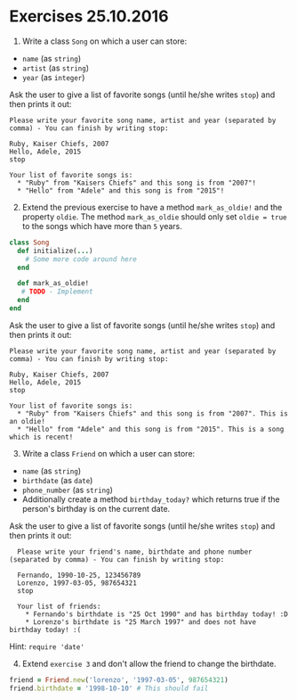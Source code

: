 # Exercises 25.10.2016

1. Write a class `Song` on which a user can store:
  - `name` (as `string`)
  - `artist` (as `string`)
  - `year` (as `integer`)


  Ask the user to give a list of favorite songs (until he/she writes `stop`) and then prints it out:
  ```
  Please write your favorite song name, artist and year (separated by comma) - You can finish by writing stop:

  Ruby, Kaiser Chiefs, 2007
  Hello, Adele, 2015
  stop

  Your list of favorite songs is:
    * "Ruby" from "Kaisers Chiefs" and this song is from "2007"!
    * "Hello" from "Adele" and this song is from "2015"!
  ```

2. Extend the previous exercise to have a method `mark_as_oldie!` and the property `oldie`.
The method `mark_as_oldie` should only set `oldie = true` to the songs which have more than `5` years.
  ```ruby
  class Song
    def initialize(...)
      # Some more code around here
    end

    def mark_as_oldie!
     # TODO - Implement
    end
  end
  ```

  Ask the user to give a list of favorite songs (until he/she writes `stop`) and then prints it out:
  ```
  Please write your favorite song name, artist and year (separated by comma) - You can finish by writing stop:

  Ruby, Kaiser Chiefs, 2007
  Hello, Adele, 2015
  stop

  Your list of favorite songs is:
    * "Ruby" from "Kaisers Chiefs" and this song is from "2007". This is an oldie!
    * "Hello" from "Adele" and this song is from "2015". This is a song which is recent!
  ```

3. Write a class `Friend` on which a user can store:
  - `name` (as `string`)
  - `birthdate` (as `date`)
  - `phone_number` (as `string`)
  - Additionally create a method `birthday_today?` which returns true if the person's birthday is on the current date.

   Ask the user to give a list of favorite songs (until he/she writes `stop`) and then prints it out:
  ```
    Please write your friend's name, birthdate and phone number (separated by comma) - You can finish by writing stop:

    Fernando, 1990-10-25, 123456789
    Lorenzo, 1997-03-05, 987654321
    stop

    Your list of friends:
      * Fernando's birthdate is "25 Oct 1990" and has birthday today! :D
      * Lorenzo's birthdate is "25 March 1997" and does not have birthday today! :(
  ```
  Hint: `require 'date'`

4. Extend `exercise 3` and don't allow the friend to change the birthdate.

  ```ruby
  friend = Friend.new('lorenzo', '1997-03-05', 987654321)
  friend.birthdate = '1998-10-10' # This should fail
  ```
